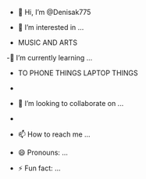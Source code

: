 - 👋 Hi, I’m @Denisak775
- 👀 I’m interested in ...

- MUSIC AND ARTS 

 
 -🌱 I’m currently learning ...

- TO PHONE THINGS LAPTOP THINGS

- 
- 💞️ I’m looking to collaborate on ...

- 
- 📫 How to reach me ...


- 😄 Pronouns: ...


- ⚡ Fun fact: ...



<!---
Denisak775/Denisak775 is a ✨ special ✨ repository because its `README.md` (this file) appears on your GitHub profile.
You can click the Preview link to take a look at your changes.
--->
